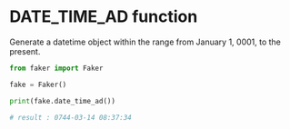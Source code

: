 # **DATE_TIME_AD** function

Generate a datetime object within the range from January 1, 0001, to the present.

```py
from faker import Faker

fake = Faker()

print(fake.date_time_ad())

# result : 0744-03-14 08:37:34
```
